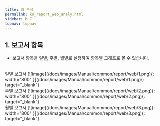 ```yaml
---
title: 웹 분석
permalink: ko_report_web_analy.html
sidebar: M_C
topnav: topnav
---
```


## 1. 보고서 항목
- 보고서 항목을 일별, 주별, 월별로 설정하여 항목별 그래프로 볼 수 있습니다.

<br />
일별 보고서
[![image](/docs/images/Manual/common/report/web/1.png){: width="800" }](/docs/images/Manual/common/report/web/1.png){: target="_blank"}

<br />
주별 보고서
[![image](/docs/images/Manual/common/report/web/2.png){: width="800" }](/docs/images/Manual/common/report/web/2.png){: target="_blank"}

<br />
월별 보고서
[![image](/docs/images/Manual/common/report/web/3.png){: width="800" }](/docs/images/Manual/common/report/web/3.png){: target="_blank"}